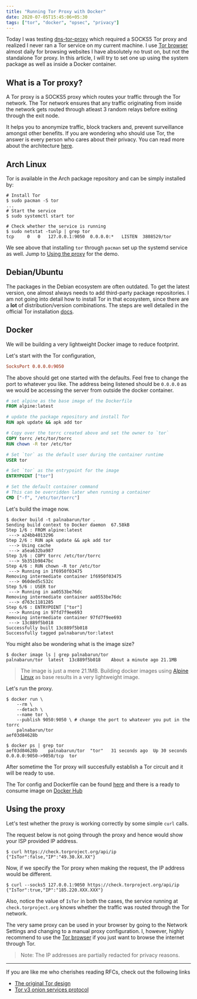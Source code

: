 ```yaml
---
title: "Running Tor Proxy with Docker"
date: 2020-07-05T15:45:06+05:30
tags: ["tor", "docker", "opsec", "privacy"]
---
```


Today I was testing [dns-tor-proxy][dns-tor-proxy] which required a SOCKS5 Tor proxy and realized I never ran a Tor service on my current machine. I use [Tor browser][tor-browser] almost daily for browsing websites I have absolutely no trust on, but not the standalone Tor proxy. In this article, I will try to set one up using the system package as well as inside a Docker container.

## What is a Tor proxy?

A Tor proxy is a SOCKS5 proxy which routes your traffic through the Tor network. The Tor network ensures that any traffic originating from inside the network gets routed through atleast 3 random relays before exiting through the exit node.

It helps you to anonymize traffic, block trackers and, prevent surveillance amongst other benefits. If you are wondering who should use Tor, the answer is every person who cares about their privacy. You can read more about the architecture [here][tor-architecture].

## Arch Linux

Tor is available in the Arch package repository and can be simply installed by:

```shell
# Install Tor
$ sudo pacman -S tor
...
# Start the service
$ sudo systemctl start tor

# Check whether the service is running
$ sudo netstat -tunlp | grep tor
tcp     0   0   127.0.0.1:9050  0.0.0.0:*   LISTEN  3808529/tor
```

We see above that installing `tor` through `pacman` set up the systemd service as well. Jump to [Using the proxy](#using-the-proxy) for the demo.

## Debian/Ubuntu

The packages in the Debian ecosystem are often outdated. To get the latest version, one almost always needs to add third-party package repositories. I am not going into detail how to install Tor in that ecosystem, since there are a **lot** of distribution/version combinations. The steps are well detailed in the official Tor installation [docs][tor-debian-install].

## Docker

We will be building a very lightweight Docker image to reduce footprint.

Let's start with the Tor configuration,

```rc
SocksPort 0.0.0.0:9050
```

The above should get one started with the defaults. Feel free to change the port to whatever you like. The address being listened should be `0.0.0.0` as we would be accessing the server from outside the docker container.

```dockerfile
# set alpine as the base image of the Dockerfile
FROM alpine:latest

# update the package repository and install Tor
RUN apk update && apk add tor

# Copy over the torrc created above and set the owner to `tor`
COPY torrc /etc/tor/torrc
RUN chown -R tor /etc/tor

# Set `tor` as the default user during the container runtime
USER tor

# Set `tor` as the entrypoint for the image
ENTRYPOINT ["tor"]

# Set the default container command
# This can be overridden later when running a container
CMD ["-f", "/etc/tor/torrc"]
```

Let's build the image now.

```shell
$ docker build -t palnabarun/tor .
Sending build context to Docker daemon  67.58kB
Step 1/6 : FROM alpine:latest
 ---> a24bb4013296
Step 2/6 : RUN apk update && apk add tor
 ---> Using cache
 ---> a5ea632ba987
Step 3/6 : COPY torrc /etc/tor/torrc
 ---> 5b351b9847bc
Step 4/6 : RUN chown -R tor /etc/tor
 ---> Running in 1f6950f03475
Removing intermediate container 1f6950f03475
 ---> 060ded5c532c
Step 5/6 : USER tor
 ---> Running in aa0553be76dc
Removing intermediate container aa0553be76dc
 ---> d763c1181285
Step 6/6 : ENTRYPOINT ["tor"]
 ---> Running in 97fd7f9ee693
Removing intermediate container 97fd7f9ee693
 ---> 13c889f5b018
Successfully built 13c889f5b018
Successfully tagged palnabarun/tor:latest
```

You might also be wondering what is the image size?

```shell
$ docker image ls | grep palnabarun/tor
palnabarun/tor  latest  13c889f5b018    About a minute ago 21.1MB
```

> The image is just a mere 21.1MB. Building docker images using [Alpine Linux][alpine] as base results in a very lightweight image.

Let's run the proxy.

```shell
$ docker run \
    --rm \
    --detach \
    --name tor \
    --publish 9050:9050 \ # change the port to whatever you put in the torrc
    palnabarun/tor
aef03d84628b

$ docker ps | grep tor
aef03d84628b    palnabarun/tor  "tor"   31 seconds ago  Up 30 seconds   0.0.0.0:9050->9050/tcp  tor
```

After sometime the Tor proxy will succesfully establish a Tor circuit and it will be ready to use.

The Tor config and Dockerfile can be found [here][github-repo] and there is a ready to consume image on [Docker Hub][dockerhub-repo]

## Using the proxy

Let's test whether the proxy is working correctly by some simple `curl` calls.

The request below is not going through the proxy and hence would show your ISP provided IP address.

```shell
$ curl https://check.torproject.org/api/ip
{"IsTor":false,"IP":"49.30.XX.XX"}
```

Now, if we specify the Tor proxy when making the request, the IP address would be different.

```shell
$ curl --socks5 127.0.0.1:9050 https://check.torproject.org/api/ip
{"IsTor":true,"IP":"185.220.XXX.XXX"}
```

Also, notice the value of `IsTor` in both the cases, the service running at `check.torproject.org` knows whether the traffic was routed through the Tor network.

The very same proxy can be used in your browser by going to the Network Settings and changing to a manual proxy configuration. I, however, highly recommend to use the [Tor browser][tor-browser] if you just want to browse the internet through Tor.

> Note: The IP addresses are partially redacted for privacy reasons.

---

If you are like me who cherishes reading RFCs, check out the following links

- [The original Tor design](https://svn-archive.torproject.org/svn/projects/design-paper/tor-design.pdf)
- [Tor v3 onion services protocol](https://gitweb.torproject.org/torspec.git/tree/rend-spec-v3.txt)


[dns-tor-proxy]: https://github.com/kushaldas/dns-tor-proxy
[tor-about]: https://www.torproject.org/about/history/
[tor-architecture]: https://2019.www.torproject.org/about/overview.html.en#thesolution
[tor-browser]: https://www.torproject.org/
[tor-debian-install]: https://2019.www.torproject.org/docs/debian.html.en
[tor-donate]: https://donate.torproject.org/
[alpine]: https://alpinelinux.org/
[github-repo]: https://github.com/palnabarun/tor-docker
[dockerhub-repo]: https://hub.docker.com/r/palnabarun/tor
